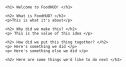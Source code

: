 <html>
    <title>FoodHUD</title>
<body>

    <h1> Welcome to FoodHUD! </h1>

    <h2> What is FoodHUD? </h2>
    <p>This is what it's about</p>

    <h2> Why did we make this? </h2>
    <p> This is the value of this idea </p>

    <h2> How did we put this thing together? </h2>
    <p> Here's something we did </p>
    <p> Here's something else we did </p>

    <h2> Here are some things we'd like to do next </h2>

</body>
</html>
